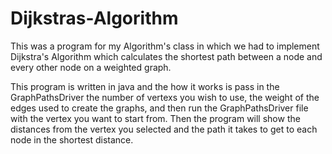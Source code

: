 # Dijkstras-Algorithm
This was a program for my Algorithm's class in which we had to implement Dijkstra's Algorithm which calculates the shortest path between a node and every other node on a weighted graph.

This program is written in java and the how it works is pass in the GraphPathsDriver the number of vertexs you wish to use, the weight of the edges used to create the graphs, and then run the GraphPathsDriver file with the vertex you want to start from. Then the program will show the distances from the vertex you selected and the path it takes to get to each node in the shortest distance.
